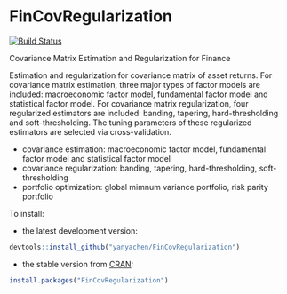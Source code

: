 # FinCovRegularization

[![Build Status](https://travis-ci.org/yanyachen/FinCovRegularization.svg)](https://travis-ci.org/yanyachen/FinCovRegularization)

Covariance Matrix Estimation and Regularization for Finance  

Estimation and regularization for covariance matrix of asset returns. For covariance matrix estimation, three major types of factor models are included: macroeconomic factor model, fundamental factor model and statistical factor model. For covariance matrix regularization, four regularized estimators are included: banding, tapering, hard-thresholding and soft-thresholding. The tuning parameters of these regularized estimators are selected via cross-validation.  
 
* covariance estimation: macroeconomic factor model, fundamental factor model and statistical factor model  
* covariance regularization: banding, tapering, hard-thresholding, soft-thresholding  
* portfolio optimization: global mimnum variance portfolio, risk parity portfolio  

To install:  
* the latest development version:
```r
devtools::install_github("yanyachen/FinCovRegularization")
```
* the stable version from [CRAN](http://cran.r-project.org/web/packages/FinCovRegularization/index.html):
```r
install.packages("FinCovRegularization")
```